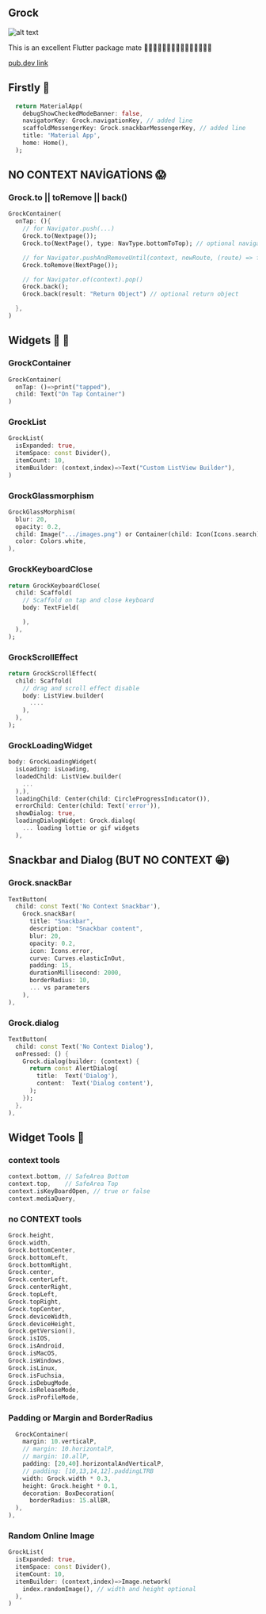## Grock

![alt text](https://cdna.artstation.com/p/assets/images/images/016/151/746/original/ces-santor-grock-process.gif?1551108612)

This is an excellent Flutter package mate 💯💯💯💯💯💯💯💯💯💯💯💯💯💯💯

[pub.dev link](https://pub.dev/packages/grock)

## Firstly 🤫
```dart
  return MaterialApp(
    debugShowCheckedModeBanner: false,
    navigatorKey: Grock.navigationKey, // added line
    scaffoldMessengerKey: Grock.snackbarMessengerKey, // added line
    title: 'Material App',
    home: Home(),
  );
```

## NO CONTEXT NAVİGATİONS 😱
### Grock.to || toRemove || back()
```dart
GrockContainer(
  onTap: (){
    // for Navigator.push(...)
    Grock.to(Nextpage());
    Grock.to(NextPage(), type: NavType.bottomToTop); // optional navigate animation

    // for Navigator.pushAndRemoveUntil(context, newRoute, (route) => false)
    Grock.toRemove(NextPage());

    // for Navigator.of(context).pop()
    Grock.back();
    Grock.back(result: "Return Object") // optional return object

  },
)
```

## Widgets 👊 🚀

### GrockContainer
```dart
GrockContainer(
  onTap: ()=>print("tapped"),
  child: Text("On Tap Container")
)
```

### GrockList
```dart
GrockList(
  isExpanded: true,
  itemSpace: const Divider(),
  itemCount: 10,
  itemBuilder: (context,index)=>Text("Custom ListView Builder"),
)
```

### GrockGlassmorphism
```dart
GrockGlassMorphism(
  blur: 20,
  opacity: 0.2,
  child: Image(".../images.png") or Container(child: Icon(Icons.search)),
  color: Colors.white,
),
```

### GrockKeyboardClose
```dart
return GrockKeyboardClose(
  child: Scaffold(
    // Scaffold on tap and close keyboard
    body: TextField(

    ),
  ),
);
```

### GrockScrollEffect
```dart
return GrockScrollEffect(
  child: Scaffold(
    // drag and scroll effect disable
    body: ListView.builder(
      ....
    ),
  ),
);
```

### GrockLoadingWidget
```dart
body: GrockLoadingWidget(
  isLoading: isLoading, 
  loadedChild: ListView.builder(
    ...
  ),),
  loadingChild: Center(child: CircleProgressIndıcator()),
  errorChild: Center(child: Text('error')),
  showDialog: true,
  loadingDialogWidget: Grock.dialog(
    ... loading lottie or gif widgets
  ),
```

## Snackbar and Dialog (BUT NO CONTEXT 😁)

### Grock.snackBar
```dart
TextButton(
  child: const Text('No Context Snackbar'),
    Grock.snackBar(
      title: "Snackbar",
      description: "Snackbar content",
      blur: 20,
      opacity: 0.2,
      icon: Icons.error,
      curve: Curves.elasticInOut,
      padding: 15,
      durationMillisecond: 2000,
      borderRadius: 10,
      ... vs parameters
    ),
),
```

### Grock.dialog
```dart
TextButton(
  child: const Text('No Context Dialog'),
  onPressed: () {
    Grock.dialog(builder: (context) {
      return const AlertDialog(
        title:  Text('Dialog'),
        content:  Text('Dialog content'),
      );
    });
  },
),
```

## Widget Tools 🤩
### context tools
```dart
context.bottom, // SafeArea Bottom
context.top,    // SafeArea Top
context.isKeyBoardOpen, // true or false
context.mediaQuery,
```

### no CONTEXT tools
```dart
Grock.height,
Grock.width,
Grock.bottomCenter,
Grock.bottomLeft,
Grock.bottomRight,
Grock.center,
Grock.centerLeft,
Grock.centerRight,
Grock.topLeft,
Grock.topRight,
Grock.topCenter,
Grock.deviceWidth,
Grock.deviceHeight,
Grock.getVersion(),
Grock.isIOS,
Grock.isAndroid,
Grock.isMacOS,
Grock.isWindows,
Grock.isLinux,
Grock.isFuchsia,
Grock.isDebugMode,
Grock.isReleaseMode,
Grock.isProfileMode,
```

### Padding or Margin and BorderRadius
```dart
  GrockContainer(
    margin: 10.verticalP,
    // margin: 10.horizontalP,
    // margin: 10.allP,
    padding: [20,40].horizontalAndVerticalP,
    // padding: [10,13,14,12].paddingLTRB
    width: Grock.width * 0.3,
    height: Grock.height * 0.1,
    decoration: BoxDecoration(
      borderRadius: 15.allBR,
  ),
),
```

### Random Online Image
```dart
GrockList(
  isExpanded: true,
  itemSpace: const Divider(),
  itemCount: 10,
  itemBuilder: (context,index)=>Image.network(
    index.randomImage(), // width and height optional
  ),
)
```
